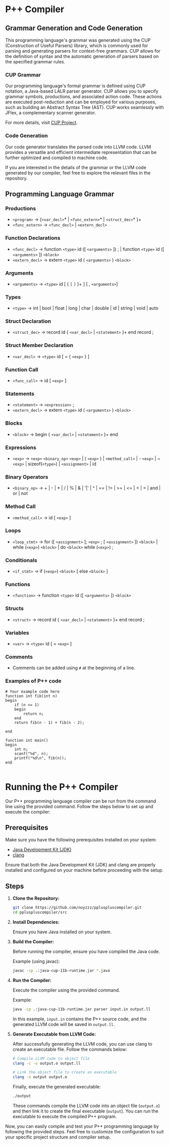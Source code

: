 # P++ Compiler

## Grammar Generation and Code Generation

This programming language's grammar was generated using the CUP (Construction of Useful Parsers) library, which is commonly used for parsing and generating parsers for context-free grammars. CUP allows for the definition of syntax and the automatic generation of parsers based on the specified grammar rules.

### CUP Grammar

Our programming language's formal grammar is defined using CUP notation, a Java-based LALR parser generator. CUP allows you to specify grammar symbols, productions, and associated action code. These actions are executed post-reduction and can be employed for various purposes, such as building an Abstract Syntax Tree (AST). CUP works seamlessly with JFlex, a complementary scanner generator.

For more details, visit [CUP Project](http://www2.cs.tum.edu/projects/cup/).


### Code Generation

Our code generator translates the parsed code into LLVM code. LLVM provides a versatile and efficient intermediate representation that can be further optimized and compiled to machine code.

If you are interested in the details of the grammar or the LLVM code generated by our compiler, feel free to explore the relevant files in the repository.

## Programming Language Grammar

### Productions

- `<program>` → {`<var_decl>`* | `<func_extern>`* | `<struct_dec>`* }+ 
- `<func_extern>` → `<func_decl>` | `<extern_decl>`

### Function Declarations

- `<func_decl>` → function `<type>` id ([ `<arguments>` ]) ; | function `<type>` id ([ `<arguments>` ]) `<block>` 
- `<extern_decl>` → extern `<type>` id ( `<arguments>` ) `<block>` 

### Arguments

- `<arguments>` → `<type>` id [ { `[` `]` }+ ] [ , `<arguments>`]

### Types

- `<type>` → int | bool | float | long |  char | double | id | string | void | auto

### Struct Declaration

- `<struct_dec>` → record id { `<var_decl>` | `<statement>` }+ end record ;

### Struct Member Declaration

- `<var_decl>` → `<type>` id [ = { `<exp>` } ]

### Function Call

- `<func_call>` → id [ `<exp>` ] 

### Statements

- `<statement>` → `<expression>` ; 
- `<extern_decl>` → extern `<type>` id ( `<arguments>` ) `<block>` 

### Blocks

- `<block>` → begin { `<var_decl>` | `<statement>` }+ end

### Expressions

- `<exp>` → `<exp>` `<binary_op>` `<exp>` | ( `<exp>` ) | `<method_call>` | - `<exp>` | ~ `<exp>` | sizeof(`<type>`) | `<assignment>` | id

### Binary Operators

- `<binary_op>` → + | - | * | / | % | & | '|' | ^ | == | != | >= | <= | < | > | and | or | not

### Method Call

- `<method_call>` → id [ `<exp>` ]

### Loops

- `<loop_stmt>` → for ([ `<assignment>` ]; `<exp>` ; [ `<assignment>` ]) `<block>` | while (`<exp>`) `<block>` | do `<block>` while (`<exp>`) ;

### Conditionals

- `<if_stmt>` → if (`<exp>`) `<block>` [ else `<block>` ]

### Functions

- `<function>` → function `<type>` id ([ `<arguments>` ]) `<block>`

### Structs

- `<struct>` → record id { `<var_decl>` | `<statement>` }+ end record ;

### Variables

- `<var>` → `<type>` id [ = `<exp>` ]

### Comments

- Comments can be added using `#` at the beginning of a line.

### Examples of P++ code

```your_programming_language
# Your example code here
function int fib(int n)
begin
    if (n <= 1) 
    begin
        return n;
    end
    return fib(n - 1) + fib(n - 2);

end

function int main()
begin
    int n;
    scanf("%d", n);
    printf("%d\n", fib(n));
end


```


# Running the P++ Compiler

Our P++ programming language compiler can be run from the command line using the provided command. Follow the steps below to set up and execute the compiler:

## Prerequisites

Make sure you have the following prerequisites installed on your system:

- [Java Development Kit (JDK)](https://www.oracle.com/java/technologies/javase-downloads.html)
- [clang](https://clang.llvm.org/)

Ensure that both the Java Development Kit (JDK) and clang are properly installed and configured on your machine before proceeding with the setup.


## Steps

1. **Clone the Repository:**

    ```bash
    git clone https://github.com/noyzzz/ppluspluscompiler.git
    cd ppluspluscompiler/src
    ```

2. **Install Dependencies:**

    Ensure you have Java installed on your system.

3. **Build the Compiler:**

    Before running the compiler, ensure you have compiled the Java code.

    Example (using javac):

    ```bash
    javac -cp .:java-cup-11b-runtime.jar *.java
    ```

4. **Run the Compiler:**

    Execute the compiler using the provided command.

    Example:

    ```bash
    java -cp .:java-cup-11b-runtime.jar parser input.in output.ll
    ```

    In this example, `input.in` contains the P++ source code, and the generated LLVM code will be saved in `output.ll`.

5. **Generate Executable from LLVM Code:**

    After successfully generating the LLVM code, you can use clang to create an executable file. Follow the commands below:

    ```bash
    # Compile LLVM code to object file
    clang -c -o output.o output.ll

    # Link the object file to create an executable
    clang -o output output.o
    ```

    Finally, execute the generated executable:

    ```bash
    ./output
    ```

    These commands compile the LLVM code into an object file (`output.o`) and then link it to create the final executable (`output`). You can run the executable to execute the compiled P++ program.


Now, you can easily compile and test your P++ programming language by following the provided steps. Feel free to customize the configuration to suit your specific project structure and compiler setup.

